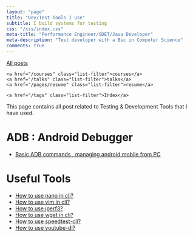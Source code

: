 ```yaml
---
layout: "page"
title: "Dev/Test Tools I use"
subtitle: I build systems for testing
css: "/css/index.css"
meta-title: "Performance Engineer/SDET/Java Developer"
meta-description: "Test developer with a Bsc in Computer Science"
comments: true
---
```

<div class="list-filters">
    <a href="/" class="list-filter filter-selected">All posts</a>

    <a href="/courses" class="list-filter">courses</a>
	<a href="/talks" class="list-filter">talks</a>
    <a href="/pages/resume" class="list-filter">resume</a>

    <a href="/tags" class="list-filter">Index</a>
</div>
This page contains all post related to Testing & Development Tools that I have used. 

# ADB : Android Debugger
- [Basic ADB commands , managing android mobile from PC](http://shantonusarker.blogspot.com/2012/10/adb-commandsbasic-managing-android.html)


# Useful Tools
- [How to use nano in cli?](https://sarkershantonu.github.io/2019/06/13/nano-basics/)
- [How to use vim in cli?](https://sarkershantonu.github.io/2019/01/16/vim-basics/)
- [How to use iperf3?](https://sarkershantonu.github.io/2018/04/16/iperf3-basics/)
- [How to use wget in cli?](https://sarkershantonu.github.io/2018/03/25/wget-basics/)
- [How to use speedtest-cli?](https://sarkershantonu.github.io/2018/02/21/speedtest-cli-basics/)
- [How to use youtube-dl?](https://sarkershantonu.github.io/2018/01/28/youtube-dl-basics/)